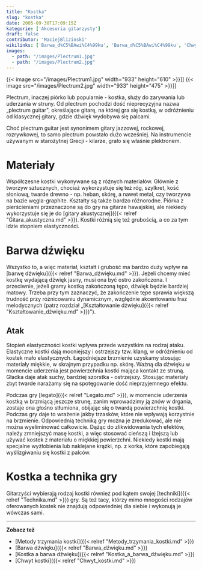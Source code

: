 ```yaml
---
title: "Kostka"
slug: "kostka"
date: 2005-09-30T17:09:15Z
kategorie: ['Akcesoria gitarzysty']
draft: false
contributor: 'MaciejBlizinski'
wikilinks: ['Barwa_d%C5%BAwi%C4%99ku', 'Barwa_d%C5%BAwi%C4%99ku', 'Chwyt_kostki', 'Grafika:plectrum1.jpg', 'Grafika:plectrum2.jpg', 'Kostka_a_barwa_d%C5%BAwi%C4%99ku', 'Kszta%C5%82towanie_d%C5%BAwi%C4%99ku', 'Metody_trzymania_kostki', 'gitara_akustyczna', 'legato', 'technika']
images:
  - path: "/images/Plectrum1.jpg"
  - path: "/images/Plectrum2.jpg"
---
```

{{< image src="/images/Plectrum1.jpg" width="933" height="610" >}}\]\]
{{< image src="/images/Plectrum2.jpg" width="933" height="475" >}}\]\]

Plectrum, inaczej piórko lub popularnie - kostka, służy do zarywania lub
uderzania w struny. Od plectrum pochodzi dość nieprecyzyjna nazwa
„plectrum guitar", określające gitarę, na której gra się kostką, w
odróżnieniu od klasycznej gitary, gdzie dźwięk wydobywa się palcami.

Choć plectrum guitar jest synonimem gitary jazzowej, rockowej,
rozrywkowej, to samo plectrum powstało dużo wcześniej. Na instrumencie
używanym w starożytnej Grecji - kilarze, grało się właśnie plektronem.

# Materiały

Współczesne kostki wykonywane są z różnych materiałów. Głównie z tworzyw
sztucznych, chociaż wykorzystuje się też róg, szylkret, kość słoniową,
twarde drewno - np. heban, skórę, a nawet metal, czy tworzywa na bazie
węgla-graphite. Kształty są także bardzo różnorodne. Piórka z
pierścieniami przeznaczone są do gry na gitarze hawajskiej, ale
niekiedy wykorzystuje się je do [gitary
akustycznej]({{< relref "Gitara_akustyczna.md" >}}). Kostki różnią się też
grubością, a co za tym idzie stopniem elastyczności.

# Barwa dźwięku

Wszystko to, a więc materiał, kształt i grubość ma bardzo duży wpływ na
[barwę dźwięku]({{< relref "Barwa_dźwięku.md" >}}). Jeżeli chcemy mieć kostkę
wydającą dźwięk jasny, musi ona być ostro zakończona. I przeciwnie,
jeżeli gramy kostką zakończoną tępo, dźwięk będzie bardziej matowy.
Trzeba przy tym zaznaczyć, że zakończenie tępe sprawia większą trudność
przy różnicowaniu dynamicznym, względnie akcentowaniu fraz melodycznych
(patrz rozdział „[Kształtowanie
dźwięku]({{< relref "Kształtowanie_dźwięku.md" >}})").

## Atak

Stopień elastyczności kostki wpływa przede wszystkim na rodzaj ataku.
Elastyczne kostki dają mocniejszy i ostrzejszy tzw. klang, w odróżnieniu
od kostek mało elastycznych. Łagodniejsze brzmienie uzyskamy stosując
materiały miękkie, w skrajnym przypadku np. skórę. Ważną dla dźwięku w
momencie uderzenia jest powierzchnia kostki mająca kontakt ze struną.
Gładka daje atak suchy, bardziej szorstka - ostrzejszy. Stosując
materiały zbyt twarde narażamy się na spotęgowanie dość nieprzyjemnego
efektu.

Podczas gry [legato]({{< relref "Legato.md" >}}), w momencie uderzenia kostką w
brzmiącą jeszcze strunę, zanim wprowadzimy ją znów w drgania, zostaje
ona głośno stłumiona, obijając się o twardą powierzchnię kostki. Podczas
gry daje to wrażenie jakby trzasków, które nie wpływają korzystnie na
brzmienie. Odpowiednią techniką gry można je zredukować, ale nie można
wyeliminować całkowicie. Dążąc do zlikwidowania tych efektów, należy
zmniejszyć masę kostki, a więc stosować cieńszą i lżejszą lub używać
kostek z materiału o miękkiej powierzchni. Niekiedy kostki mają
specjalne wyżłobienia lub naklejane krążki, np. z korka, które
zapobiegają wyślizgiwaniu się kostki z palców.

# Kostka a technika gry

Gitarzyści wybierają rodzaj kostki również pod kątem swojej
[techniki]({{< relref "Technika.md" >}}) gry. Są też tacy, którzy mimo mnogości
rodzajów oferowanych kostek nie znajdują odpowiedniej dla siebie i
wykonują je wówczas sami.

-----

**Zobacz też**

  - [Metody trzymania kostki]({{< relref "Metody_trzymania_kostki.md" >}})
  - [Barwa dźwięku]({{< relref "Barwa_dźwięku.md" >}})
  - [Kostka a barwa dźwięku]({{< relref "Kostka_a_barwa_dźwięku.md" >}})
  - [Chwyt kostki]({{< relref "Chwyt_kostki.md" >}})

